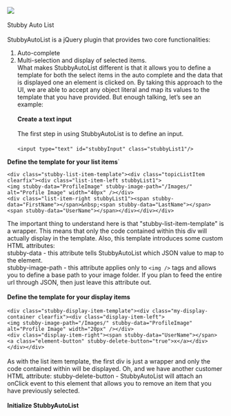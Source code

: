 <img src="http://www.stubbyui.com/images/stubby-mock.png" /><br /><br />
Stubby Auto List<br /><br />
StubbyAutoList is a jQuery plugin that provides two core functionalities:<br />
1.	Auto-complete<br />
2.	Multi-selection and display of selected items.<br />
What makes StubbyAutoList different is that it allows you to define a template for both the select items in the auto complete and the data that is displayed one an element is clicked on. By taking this approach to the UI, we are able to accept any object literal and map its values to the template that you have provided. But enough talking, let’s see an example:
<br /><br />
**Create a text input**<br /><br />
The first step in using StubbyAutoList is to define an input.<br /><br />
`<input type="text" id="stubbyInput" class="stubbyList1"/>`

**Define the template for your list items**`

`<div class="stubby-list-item-template"><div class="topicListItem clearfix"><div class="list-item-left stubbyList1">`<br />
`<img stubby-data="ProfileImage" stubby-image-path="/Images/" alt="Profile Image" width="40px" /></div>`<br />
`<div class="list-item-right stubbyList1"><span stubby-data="FirstName"></span>&nbsp;<span stubby-data="LastName"></span>`<br /> 
`<span stubby-data="UserName"></span></div></div></div>`

The important thing to understand here is that "stubby-list-item-template" is a wrapper. This means that only the code contained within this div will actually display in the template. Also, this template introduces some custom HTML attributes:<br />
stubby-data - this attribute tells StubbyAutoList which JSON value to map to the element.
<br />stubby-image-path - this attribute applies only to `<img />` tags and allows you to define a base path to your image folder. If you plan to feed the entire url through JSON, then just leave this attribute out.
<br /><br />
**Define the template for your display items**<br /><br />
`<div class="stubby-display-item-template"><div class="my-display-container clearfix"><div class="display-item-left">`<br />
`<img stubby-image-path="/Images/" stubby-data="ProfileImage" alt="Profile Image" width="20px" /></div>`<br />
`<div class="display-item-right"><span stubby-data="UserName"></span>`<br />
`<a class="element-button" stubby-delete-button="true">x</a></div></div></div>`
<br /><br />
As with the list item template, the first div is just a wrapper and only the code contained within will be displayed. Oh, and we have another customer HTML attribute:
stubby-delete-button - StubbyAutoList will attach an onClick event to this element that allows you to remove an item that you have previously selected.
<br /><br />
**Initialize StubbyAutoList**